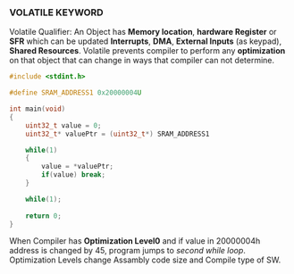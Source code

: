 ### **VOLATILE KEYWORD**

Volatile Qualifier: An Object has **Memory location**, **hardware Register** or **SFR** which can be updated **Interrupts**, **DMA**, **External Inputs** (as keypad), **Shared Resources**. 
Volatile prevents compiler to perform any **optimization** on that object that can change in ways that compiler can not determine.


```c
#include <stdint.h>

#define SRAM_ADDRESS1 0x20000004U

int main(void)
{
    uint32_t value = 0;
    uint32_t* valuePtr = (uint32_t*) SRAM_ADDRESS1

    while(1)
    {
        value = *valuePtr;
        if(value) break;
    }

    while(1);
    
    return 0;
}
```

When Compiler has **Optimization Level0** and if value in 20000004h address is changed by 45, program jumps to *second while loop*.
Optimization Levels change Assambly code size and Compile type of SW.

